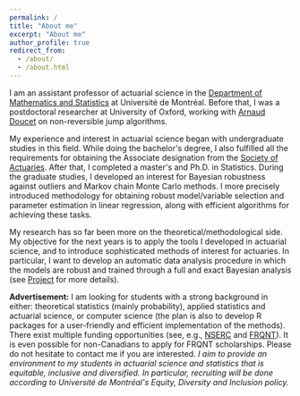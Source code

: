 ```yaml
---
permalink: /
title: "About me"
excerpt: "About me"
author_profile: true
redirect_from: 
  - /about/
  - /about.html
---
```


I am an assistant professor of actuarial science in the [Department of Mathematics and Statistics](https://dms.umontreal.ca/en/) at Université de Montréal. Before that, I was a postdoctoral researcher at University of Oxford, working with [Arnaud Doucet](http://www.stats.ox.ac.uk/~doucet/) on non-reversible jump algorithms. 

My experience and interest in actuarial science began with undergraduate studies in this field. While doing the bachelor's degree, I also fulfilled all the requirements for obtaining the Associate designation from the [Society of Actuaries](https://www.soa.org). After that, I completed a master's and Ph.D. in Statistics. During the graduate studies, I developed an interest for Bayesian robustness against outliers and Markov chain Monte Carlo methods. I more precisely introduced methodology for obtaining robust model/variable selection and parameter estimation in linear regression, along with efficient algorithms for achieving these tasks. 

My research has so far been more on the theoretical/methodological side. My objective for the next years is to apply the tools I developed in actuarial science, and to introduce sophisticated methods of interest for actuaries. In particular, I want to develop an automatic data analysis procedure in which the models are robust and trained through a full and exact Bayesian analysis (see [Project](https://philippegagnonphd.github.io/website/cv/) for more details).  

**Advertisement:** I am looking for students with a strong background in either: theoretical statistics (mainly probability), applied statistics and actuarial science, or computer science (the plan is also to develop R packages for a user-friendly and efficient implementation of the methods). There exist multiple funding opportunities (see, e.g., [NSERC](http://www.nserc-crsng.gc.ca/) and [FRQNT](http://www.frqnt.gouv.qc.ca/en/accueil)). It is even possible for non-Canadians to apply for FRQNT scholarships. Please do not hesitate to contact me if you are interested. *I aim to provide an environment to my students in actuarial science and statistics that is equitable, inclusive and diversified. In particular, recruiting will be done according to Université de Montréal's Equity, Diversity and Inclusion policy.*
